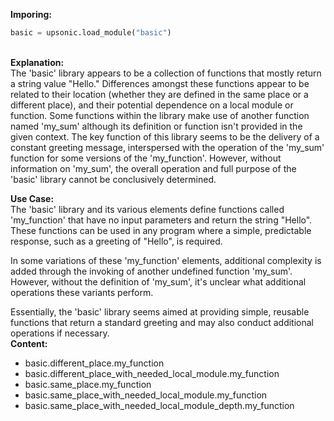 <b class="custom_code_highlight_green">Imporing:</b><br>
```python
basic = upsonic.load_module("basic")
```
<br><b class="custom_code_highlight_green">Explanation:</b><br>The 'basic' library appears to be a collection of functions that mostly return a string value "Hello." Differences amongst these functions appear to be related to their location (whether they are defined in the same place or a different place), and their potential dependence on a local module or function. Some functions within the library make use of another function named 'my_sum' although its definition or function isn't provided in the given context. The key function of this library seems to be the delivery of a constant greeting message, interspersed with the operation of the 'my_sum' function for some versions of the 'my_function'. However, without information on 'my_sum', the overall operation and full purpose of the 'basic' library cannot be conclusively determined.

<b class="custom_code_highlight_green">Use Case:</b><br>The 'basic' library and its various elements define functions called 'my_function' that have no input parameters and return the string "Hello". These functions can be used in any program where a simple, predictable response, such as a greeting of "Hello", is required.

In some variations of these 'my_function' elements, additional complexity is added through the invoking of another undefined function 'my_sum'. However, without the definition of 'my_sum', it's unclear what additional operations these variants perform. 

Essentially, the 'basic' library seems aimed at providing simple, reusable functions that return a standard greeting and may also conduct additional operations if necessary.
<br><b class="custom_code_highlight_green">Content:</b><br>
  - basic.different_place.my_function
  - basic.different_place_with_needed_local_module.my_function
  - basic.same_place.my_function
  - basic.same_place_with_needed_local_module.my_function
  - basic.same_place_with_needed_local_module_depth.my_function
